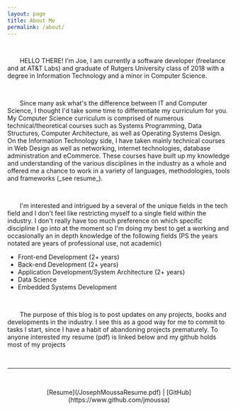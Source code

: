 ```yaml
---
layout: page
title: About Me
permalink: /about/
---
```


<div>
    <br>
    <p>&emsp;&emsp;HELLO THERE! I'm Joe, I am currently a software developer (freelance and at AT&T Labs) and graduate of Rutgers University class of 2018 with a degree in Information Technology and a minor in Computer Science.</p>
    <br>
    <p markdown="1">&emsp;&emsp;Since many ask what's the difference between IT and Computer Science, I thought I'd take some time to differentiate my curriculum for you. My Computer Science curriculum is comprised of numerous technical/theoretical courses such as Systems Programming, Data Structures, Computer Architecture, as well as Operating Systems Design. On the Information Technology side, I have taken mainly technical courses in Web Design as well as networking, internet technologies, database administration and eCommerce. These courses have built up my knowledge and understanding of the various disciplines in the industry as a whole and offered me a chance to work in a variety of languages, methodologies, tools and frameworks (_see resume_).</p>
    <br>
    <p>&emsp;&emsp;I'm interested and intrigued by a several of the unique fields in the tech field and I don't feel like restricting myself to a single field within the industry. I don't really have too much preference on which specific discipline I go into at the moment so I'm doing my best to get a working and occasionally an in depth knowledge of the following fields (PS the years notated are years of professional use, not academic)</p>
    <ul>
        <li>Front-end Development (2+ years)</li>
        <li>Back-end Development (2+ years)</li>
        <li>Application Development/System Architecture (2+ years)</li>
        <li>Data Science</li>
        <li>Embedded Systems Development</li>
    </ul>
    <br>
    <p>&emsp;&emsp;The purpose of this blog is to post updates on any projects, books and developments in the industry. I see this as a good way for me to commit to tasks I start, since I have a habit of abandoning projects prematurely. To anyone interested my resume (pdf) is linked below and my github holds most of my projects</p>
</div>
<br>
<hr>
<br>
<p align="center" markdown="1">[Resume](/JosephMoussaResume.pdf) | [GitHub](https://www.github.com/jmoussa)</p>


